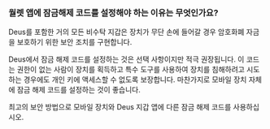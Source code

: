 ### 월렛 앱에 잠금해제 코드를 설정해야 하는 이유는 무엇인가요?

Deus를 포함한 거의 모든 비수탁 지갑은 장치가 무단 손에 들어갈 경우 암호화폐 자금을 보호하기 위한 보안 조치를 구현합니다.

Deus에서 잠금 해제 코드를 설정하는 것은 선택 사항이지만 적극 권장됩니다. 이 코드는 권한이 없는 사람이 장치를 획득하고 특수 도구를 사용하여 장치를 침해하려고 시도하는 경우에도 개인 키에 액세스할 수 없도록 보장합니다. 마찬가지로 모바일 장치 자체에 잠금 해제 코드를 설정하는 것이 좋습니다.

최고의 보안 방법으로 모바일 장치와 Deus 지갑 앱에 다른 잠금 해제 코드를 사용하십시오.